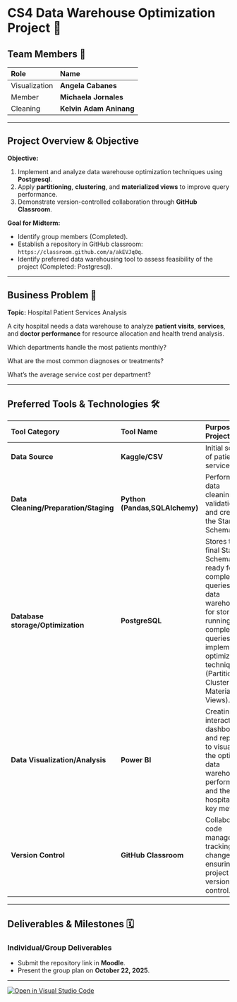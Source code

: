 # CS4 Data Warehouse Optimization Project 🚀

## Team Members 👥

| Role | Name |
| :--- | :--- |
| Visualization | **Angela Cabanes** |
| Member | **Michaela Jornales** |
| Cleaning | **Kelvin Adam Aninang** |

***

## Project Overview & Objective

**Objective:**
1. Implement and analyze data warehouse optimization techniques using **Postgresql**.
2. Apply **partitioning**, **clustering**, and **materialized views** to improve query performance.
3. Demonstrate version-controlled collaboration through **GitHub Classroom**.

**Goal for Midterm:**
* Identify group members (Completed).
* Establish a repository in GitHub classroom: `https://classroom.github.com/a/akEVJq0q`.
* Identify preferred data warehousing tool to assess feasibility of the project (Completed: Postgresql).

***

## Business Problem 🏥

**Topic:** Hospital Patient Services Analysis

A city hospital needs a data warehouse to analyze **patient visits**, **services**, and **doctor performance** for resource allocation and health trend analysis.

Which departments handle the most patients monthly?


What are the most common diagnoses or treatments?


What’s the average service cost per department?

***

## Preferred Tools & Technologies 🛠️

| Tool Category | Tool Name | Purpose in Project |
| :--- | :--- | :--- |
| **Data Source** | **Kaggle/CSV** | Initial source of patient service data.. |
| **Data Cleaning/Preparation/Staging** | **Python (Pandas,SQLAlchemy)** | Performs data cleaning, validation, and creates the Star Schema. |
| **Database storage/Optimization** | **PostgreSQL** | Stores the final Star Schema, ready for complex queries. Core data warehouse for storage, running complex queries, and implementing optimization techniques (Partitioning, Clustering, Materialized Views). |
| **Data Visualization/Analysis** | **Power BI** | Creating interactive dashboards and reports to visualize the optimized data warehouse's performance and the hospital's key metrics. |
| **Version Control** | **GitHub Classroom** | Collaborative code management, tracking changes, and ensuring project version control. |

***

## Deliverables & Milestones 🗓️

### Individual/Group Deliverables
* Submit the repository link in **Moodle**.
* Present the group plan on **October 22, 2025**.

---

[![Open in Visual Studio Code](https://classroom.github.com/assets/open-in-vscode-2e0aaae1b6195c2367325f4f02e2d04e9abb55f0b24a779b69b11b9e10269abc.svg)](https://classroom.github.com/online_ide?assignment_repo_id=21090485&assignment_repo_type=AssignmentRepo)
